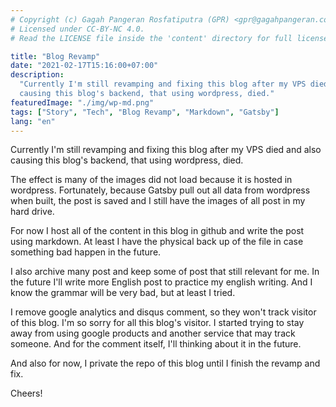 ```yaml
---
# Copyright (c) Gagah Pangeran Rosfatiputra (GPR) <gpr@gagahpangeran.com>.
# Licensed under CC-BY-NC 4.0.
# Read the LICENSE file inside the 'content' directory for full license text.

title: "Blog Revamp"
date: "2021-02-17T15:16:00+07:00"
description:
  "Currently I'm still revamping and fixing this blog after my VPS died and also
  causing this blog's backend, that using wordpress, died."
featuredImage: "./img/wp-md.png"
tags: ["Story", "Tech", "Blog Revamp", "Markdown", "Gatsby"]
lang: "en"
---
```


Currently I'm still revamping and fixing this blog after my VPS died and also
causing this blog's backend, that using wordpress, died.

<!-- excerpt -->

The effect is many of the images did not load because it is hosted in wordpress.
Fortunately, because Gatsby pull out all data from wordpress when built, the
post is saved and I still have the images of all post in my hard drive.

For now I host all of the content in this blog in github and write the post
using markdown. At least I have the physical back up of the file in case
something bad happen in the future.

I also archive many post and keep some of post that still relevant for me. In
the future I'll write more English post to practice my english writing. And I
know the grammar will be very bad, but at least I tried.

I remove google analytics and disqus comment, so they won't track visitor of
this blog. I'm so sorry for all this blog's visitor. I started trying to stay
away from using google products and another service that may track someone. And
for the comment itself, I'll thinking about it in the future.

And also for now, I private the repo of this blog until I finish the revamp and
fix.

Cheers!
